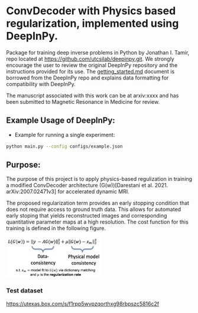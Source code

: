 # ConvDecoder with Physics based regularization, implemented using DeepInPy.
Package for training deep inverse problems in Python by Jonathan I. Tamir, repo located at https://github.com/utcsilab/deepinpy.git. We strongly encourage the user to review the original DeepInPy repository and the instructions provided for its use. The [getting_started.md](https://github.com/kslav/cdr_mri/tree/master/docs/getting_started.md) document is borrowed from the DeepInPy repo and explains data formatting for compatibility with DeepInPy. 

The manuscript associated with this work can be at arxiv:xxxx and has been submitted to Magnetic Resonance in Medicine for review. 

## Example Usage of DeepInPy:
- Example for running a single experiment:
```bash
python main.py --config configs/example.json
```

## Purpose:
The purpose of this project is to apply physics-based regulization in training a modified ConvDecoder architecture (G(w))[Darestani et al. 2021. arXiv:2007.02471v3] for accelerated dynamic MRI. 

The proposed regularization term provides an early stopping condition that does not require access to ground truth data. This allows for automated early stoping that yields reconstructed images and corresponding quantitative parameter maps at a high resolution. The cost function for this training is defined in the following figure.

<img src="docs/images/costfunction.png" width="256">


### Test dataset
https://utexas.box.com/s/f1rpp5wvpzqorthxg98rbpszc5816c2f

[sigpy]: https://github.com/mikgroup/sigpy
[torchkbnufft]: https://github.com/mmuckley/torchkbnufft
[pytl]: https://github.com/PyTorchLightning/pytorch-lightning/
[pytorch]: https://pytorch.org/
[testtube]: https://github.com/williamFalcon/test-tube
